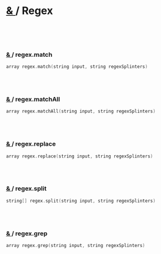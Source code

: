 # [ & ](#) / Regex

<br>
<br>
<br>

### [ & ](#) / regex.match

```c
array regex.match(string input, string regexSplinters)
```

<br>
<br>

### [ & ](#) / regex.matchAll

```c
array regex.matchAll(string input, string regexSplinters)
```

<br>
<br>

### [ & ](#) /  regex.replace

```c
array regex.replace(string input, string regexSplinters)
```

<br>
<br>

### [ & ](#) / regex.split

```c
string[] regex.split(string input, string regexSplinters)
```

<br>
<br>

### [ & ](#) / regex.grep

```c
array regex.grep(string input, string regexSplinters)
```

<br>
<br>
